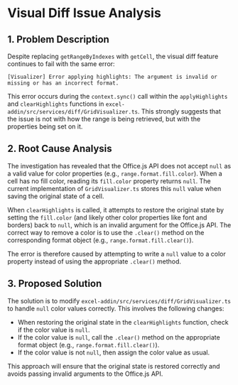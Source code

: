 # Visual Diff Issue Analysis

## 1. Problem Description

Despite replacing `getRangeByIndexes` with `getCell`, the visual diff feature continues to fail with the same error:

```
[Visualizer] Error applying highlights: The argument is invalid or missing or has an incorrect format.
```

This error occurs during the `context.sync()` call within the `applyHighlights` and `clearHighlights` functions in `excel-addin/src/services/diff/GridVisualizer.ts`. This strongly suggests that the issue is not with how the range is being retrieved, but with the properties being set on it.

## 2. Root Cause Analysis

The investigation has revealed that the Office.js API does not accept `null` as a valid value for color properties (e.g., `range.format.fill.color`). When a cell has no fill color, reading its `fill.color` property returns `null`. The current implementation of `GridVisualizer.ts` stores this `null` value when saving the original state of a cell.

When `clearHighlights` is called, it attempts to restore the original state by setting the `fill.color` (and likely other color properties like font and borders) back to `null`, which is an invalid argument for the Office.js API. The correct way to remove a color is to use the `.clear()` method on the corresponding format object (e.g., `range.format.fill.clear()`).

The error is therefore caused by attempting to write a `null` value to a color property instead of using the appropriate `.clear()` method.

## 3. Proposed Solution

The solution is to modify `excel-addin/src/services/diff/GridVisualizer.ts` to handle `null` color values correctly. This involves the following changes:

*   When restoring the original state in the `clearHighlights` function, check if the color value is `null`.
*   If the color value is `null`, call the `.clear()` method on the appropriate format object (e.g., `range.format.fill.clear()`).
*   If the color value is not `null`, then assign the color value as usual.

This approach will ensure that the original state is restored correctly and avoids passing invalid arguments to the Office.js API.
